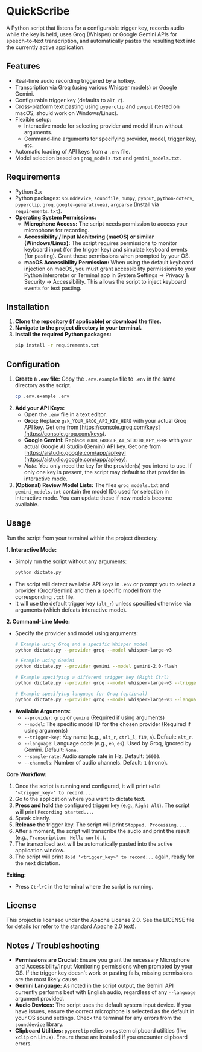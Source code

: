 # QuickScribe

A Python script that listens for a configurable trigger key, records audio while the key is held, uses Groq (Whisper) or Google Gemini APIs for speech-to-text transcription, and automatically pastes the resulting text into the currently active application.

## Features

*   Real-time audio recording triggered by a hotkey.
*   Transcription via Groq (using various Whisper models) or Google Gemini.
*   Configurable trigger key (defaults to `alt_r`).
*   Cross-platform text pasting using `pyperclip` and `pynput` (tested on macOS, should work on Windows/Linux).
*   Flexible setup:
    *   Interactive mode for selecting provider and model if run without arguments.
    *   Command-line arguments for specifying provider, model, trigger key, etc.
*   Automatic loading of API keys from a `.env` file.
*   Model selection based on `groq_models.txt` and `gemini_models.txt`.

## Requirements

*   Python 3.x
*   Python packages: `sounddevice`, `soundfile`, `numpy`, `pynput`, `python-dotenv`, `pyperclip`, `groq`, `google-generativeai`, `argparse` (Install via `requirements.txt`).
*   **Operating System Permissions:**
    *   **Microphone Access:** The script needs permission to access your microphone for recording.
    *   **Accessibility / Input Monitoring (macOS) or similar (Windows/Linux):** The script requires permissions to monitor keyboard input (for the trigger key) and simulate keyboard events (for pasting). Grant these permissions when prompted by your OS.
    *   **macOS Accessibility Permission:** When using the default keyboard injection on macOS, you must grant accessibility permissions to your Python interpreter or Terminal app in System Settings → Privacy & Security → Accessibility. This allows the script to inject keyboard events for text pasting.

## Installation

1.  **Clone the repository (if applicable) or download the files.**
2.  **Navigate to the project directory in your terminal.**
3.  **Install the required Python packages:**
    ```bash
    pip install -r requirements.txt
    ```

## Configuration

1.  **Create a `.env` file:** Copy the `.env.example` file to `.env` in the same directory as the script.
    ```bash
    cp .env.example .env
    ```
2.  **Add your API Keys:**
    *   Open the `.env` file in a text editor.
    *   **Groq:** Replace `gsk_YOUR_GROQ_API_KEY_HERE` with your actual Groq API key. Get one from [https://console.groq.com/keys](https://console.groq.com/keys).
    *   **Google Gemini:** Replace `YOUR_GOOGLE_AI_STUDIO_KEY_HERE` with your actual Google AI Studio (Gemini) API key. Get one from [https://aistudio.google.com/app/apikey](https://aistudio.google.com/app/apikey).
    *   *Note:* You only need the key for the provider(s) you intend to use. If only one key is present, the script may default to that provider in interactive mode.
3.  **(Optional) Review Model Lists:** The files `groq_models.txt` and `gemini_models.txt` contain the model IDs used for selection in interactive mode. You can update these if new models become available.

## Usage

Run the script from your terminal within the project directory.

**1. Interactive Mode:**

*   Simply run the script without any arguments:
    ```bash
    python dictate.py
    ```
*   The script will detect available API keys in `.env` or prompt you to select a provider (Groq/Gemini) and then a specific model from the corresponding `.txt` file.
*   It will use the default trigger key (`alt_r`) unless specified otherwise via arguments (which defeats interactive mode).

**2. Command-Line Mode:**

*   Specify the provider and model using arguments:
    ```bash
    # Example using Groq and a specific Whisper model
    python dictate.py --provider groq --model whisper-large-v3

    # Example using Gemini
    python dictate.py --provider gemini --model gemini-2.0-flash

    # Example specifying a different trigger key (Right Ctrl)
    python dictate.py --provider groq --model whisper-large-v3 --trigger-key ctrl_r

    # Example specifying language for Groq (optional)
    python dictate.py --provider groq --model whisper-large-v3 --language es
    ```
*   **Available Arguments:**
    *   `--provider`: `groq` or `gemini` (Required if using arguments)
    *   `--model`: The specific model ID for the chosen provider (Required if using arguments)
    *   `--trigger-key`: Key name (e.g., `alt_r`, `ctrl_l`, `f19`, `a`). Default: `alt_r`.
    *   `--language`: Language code (e.g., `en`, `es`). Used by Groq, ignored by Gemini. Default: `None`.
    *   `--sample-rate`: Audio sample rate in Hz. Default: `16000`.
    *   `--channels`: Number of audio channels. Default: `1` (mono).

**Core Workflow:**

1.  Once the script is running and configured, it will print `Hold '<trigger_key>' to record...`.
2.  Go to the application where you want to dictate text.
3.  **Press and hold** the configured trigger key (e.g., `Right Alt`). The script will print `Recording started...`.
4.  Speak clearly.
5.  **Release** the trigger key. The script will print `Stopped. Processing...`.
6.  After a moment, the script will transcribe the audio and print the result (e.g., `Transcription: Hello world.`).
7.  The transcribed text will be automatically pasted into the active application window.
8.  The script will print `Hold '<trigger_key>' to record...` again, ready for the next dictation.

**Exiting:**

*   Press `Ctrl+C` in the terminal where the script is running.

## License

This project is licensed under the Apache License 2.0. See the LICENSE file for details (or refer to the standard Apache 2.0 text).

## Notes / Troubleshooting

*   **Permissions are Crucial:** Ensure you grant the necessary Microphone and Accessibility/Input Monitoring permissions when prompted by your OS. If the trigger key doesn't work or pasting fails, missing permissions are the most likely cause.
*   **Gemini Language:** As noted in the script output, the Gemini API currently performs best with English audio, regardless of any `--language` argument provided.
*   **Audio Devices:** The script uses the default system input device. If you have issues, ensure the correct microphone is selected as the default in your OS sound settings. Check the terminal for any errors from the `sounddevice` library.
*   **Clipboard Utilities:** `pyperclip` relies on system clipboard utilities (like `xclip` on Linux). Ensure these are installed if you encounter clipboard errors.